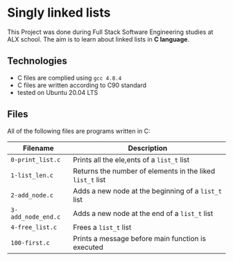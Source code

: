 # Singly linked lists

This Project was done during Full Stack Software Engineering studies at ALX school. The aim is to learn about linked lists in **C language**.

## Technologies
* C files are complied using `gcc 4.8.4`
* C files are written according to C90 standard
* tested on Ubuntu 20.04 LTS

## Files
All of the following files are programs written in C:

| Filename | Description |
| -------- | ----------- |
| `0-print_list.c` | Prints all the ele,ents of a `list_t` list |
| `1-list_len.c` | Returns the number of elements in the liked `list_t` list |
| `2-add_node.c` | Adds a new node at the beginning of a `list_t` list |
| `3-add_node_end.c` | Adds a new node at the end of a `list_t` list |
| `4-free_list.c` | Frees a `list_t` list |
| `100-first.c` | Prints a message before main function is executed |
